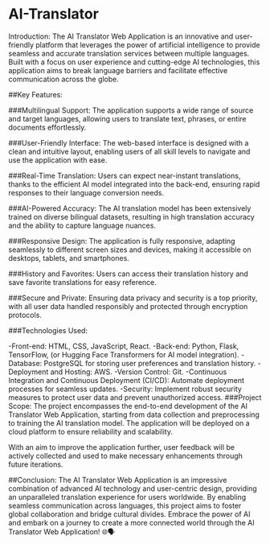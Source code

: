 # AI-Translator
Introduction:
The AI Translator Web Application is an innovative and user-friendly platform that leverages the power of artificial intelligence to provide seamless and accurate translation services between multiple languages. Built with a focus on user experience and cutting-edge AI technologies, this application aims to break language barriers and facilitate effective communication across the globe.

##Key Features:

###Multilingual Support: The application supports a wide range of source and target languages, allowing users to translate text, phrases, or entire documents effortlessly.

###User-Friendly Interface: The web-based interface is designed with a clean and intuitive layout, enabling users of all skill levels to navigate and use the application with ease.

###Real-Time Translation: Users can expect near-instant translations, thanks to the efficient AI model integrated into the back-end, ensuring rapid responses to their language conversion needs.

###AI-Powered Accuracy: The AI translation model has been extensively trained on diverse bilingual datasets, resulting in high translation accuracy and the ability to capture language nuances.

###Responsive Design: The application is fully responsive, adapting seamlessly to different screen sizes and devices, making it accessible on desktops, tablets, and smartphones.

###History and Favorites: Users can access their translation history and save favorite translations for easy reference.

###Secure and Private: Ensuring data privacy and security is a top priority, with all user data handled responsibly and protected through encryption protocols.

###Technologies Used:

-Front-end: HTML, CSS, JavaScript, React.
-Back-end: Python, Flask, TensorFlow, (or Hugging Face Transformers for AI model integration).
-Database: PostgreSQL for storing user preferences and translation history.
-Deployment and Hosting: AWS.
-Version Control: Git.
-Continuous Integration and Continuous Deployment (CI/CD): Automate deployment processes for seamless updates.
-Security: Implement robust security measures to protect user data and prevent unauthorized access.
###Project Scope:
The project encompasses the end-to-end development of the AI Translator Web Application, starting from data collection and preprocessing to training the AI translation model. The application will be deployed on a cloud platform to ensure reliability and scalability.

With an aim to improve the application further, user feedback will be actively collected and used to make necessary enhancements through future iterations.

##Conclusion:
The AI Translator Web Application is an impressive combination of advanced AI technology and user-centric design, providing an unparalleled translation experience for users worldwide. By enabling seamless communication across languages, this project aims to foster global collaboration and bridge cultural divides. Embrace the power of AI and embark on a journey to create a more connected world through the AI Translator Web Application! 🌐🗣️




